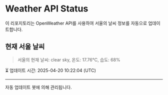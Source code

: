 
# Weather API Status

이 리포지토리는 OpenWeather API를 사용하여 서울의 날씨 정보를 자동으로 업데이트합니다.

## 현재 서울 날씨
> 서울의 현재 날씨: clear sky, 온도: 17.76°C, 습도: 68%

⏳ 업데이트 시간: 2025-04-20 10:22:04 (UTC)

---
자동 업데이트 봇에 의해 관리됩니다.
